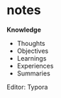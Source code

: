 # notes

**Knowledge**

* Thoughts
* Objectives
* Learnings
* Experiences
* Summaries



Editor: Typora



